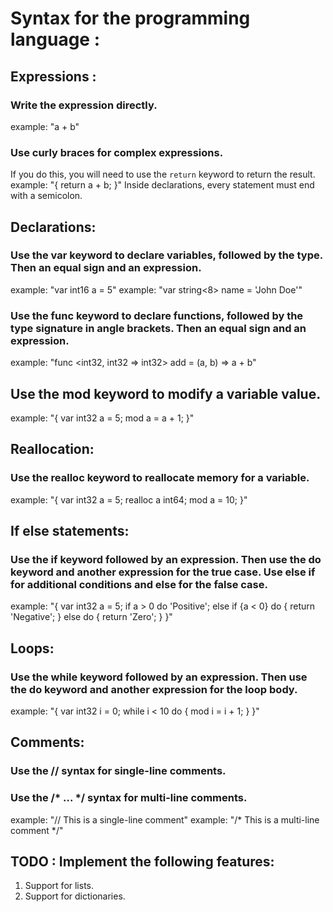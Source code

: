 # Syntax for the programming language :

## Expressions :

### Write the expression directly. 
example: "a + b"

### Use curly braces for complex expressions.
If you do this, you will need to use the `return` keyword to return the result.
example: "{
    return a + b;
}"
Inside declarations, every statement must end with a semicolon.

## Declarations:

### Use the var keyword to declare variables, followed by the type. Then an equal sign and an expression.
example: "var int16 a = 5"
example: "var string<8> name = 'John Doe'"

### Use the func keyword to declare functions, followed by the type signature in angle brackets. Then an equal sign and an expression.
example: "func <int32, int32 => int32> add = (a, b) => a + b"

## Use the mod keyword to modify a variable value.
example: "{
    var int32 a = 5;
    mod a = a + 1;
}"

## Reallocation:

### Use the realloc keyword to reallocate memory for a variable.
example: "{
    var int32 a = 5;
    realloc a int64;
    mod a = 10;
}"

## If else statements:

### Use the if keyword followed by an expression. Then use the do keyword and another expression for the true case. Use else if for additional conditions and else for the false case.
example: "{
    var int32 a = 5;
    if a > 0 do 
        'Positive';
    else if {a < 0} do {
        return 'Negative';
    } else do {
        return 'Zero';
    }
}"

## Loops:
### Use the while keyword followed by an expression. Then use the do keyword and another expression for the loop body.
example: "{
    var int32 i = 0;
    while i < 10 do {
        mod i = i + 1;
    }
}"

## Comments:
### Use the // syntax for single-line comments.
### Use the /* ... */ syntax for multi-line comments.
example: "// This is a single-line comment"
example: "/* This is a
multi-line comment */"

## TODO : Implement the following features:
1. Support for lists.
2. Support for dictionaries.
